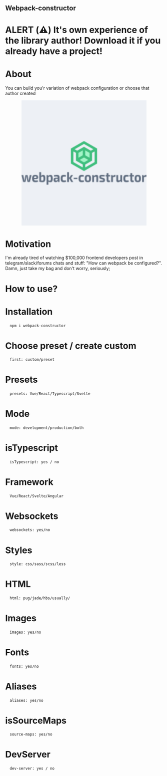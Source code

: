 ## Webpack-constructor

# ALERT (⚠️) It's own experience of the library author! Download it if you already have a project!

# About

You can build you'r variation of webpack configuration or choose that author created

<p align="center"><img width="400" src="./webpack-constructor.png" /></p>

# Motivation

I'm already tired of watching $100,000 frontend developers post in telegram/slack/forums chats and stuff: "How can webpack be configured?". Damn, just take my bag and don't worry, seriously;

# How to use?

# Installation

```sh
  npm i webpack-constructor
```

# Choose preset / create custom

```sh
  first: custom/preset
```

# Presets

```sh
  presets: Vue/React/Typescript/Svelte
```

# Mode

```sh
  mode: development/production/both
```

# isTypescript

```sh
  isTypescript: yes / no
```

# Framework

```sh
  Vue/React/Svelte/Angular
```

# Websockets

```sh
  websockets: yes/no
```

# Styles

```sh
  style: css/sass/scss/less
```

# HTML

```sh
  html: pug/jade/hbs/usually/
```

# Images

```sh
  images: yes/no
```

# Fonts

```sh
  fonts: yes/no
```

# Aliases

```sh
  aliases: yes/no
```

# isSourceMaps

```sh
  source-maps: yes/no
```

# DevServer

```sh
  dev-server: yes / no
```
